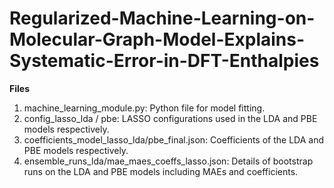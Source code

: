 # Regularized-Machine-Learning-on-Molecular-Graph-Model-Explains-Systematic-Error-in-DFT-Enthalpies
<b> Files </b>
1. machine_learning_module.py: Python file for model fitting.
2. config_lasso_lda / pbe: LASSO configurations used in the LDA and PBE models respectively.
3. coefficients_model_lasso_lda/pbe_final.json: Coefficients of the LDA and PBE models respectively.
4. ensemble_runs_lda/mae_maes_coeffs_lasso.json: Details of bootstrap runs on the LDA and PBE models including MAEs and coefficients.
